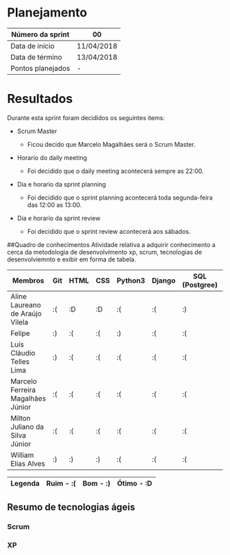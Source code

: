 # Planejamento

|Número da sprint 	| 00|
|---------|-|
|Data de início 	| 11/04/2018|
|Data de término 	| 13/04/2018|
|Pontos planejados 	| -|

# Resultados

Durante esta sprint foram decididos os seguintes items:

- Scrum Master
    - Ficou decido que Marcelo Magalhães será o Scrum Master.

- Horario do daily meeting
    - Foi decidido que o daily meeting acontecerá sempre as 22:00.

- Dia e horario da sprint planning
    - Foi decidido que o sprint planning acontecerá toda segunda-feira das 12:00 as 13:00.
- Dia e horario da sprint review
    - Foi decidido que o sprint review acontecerá aos sábados.

##Quadro de conhecimentos
Atividade relativa a adquirir conhecimento a cerca da metodologia de desenvolvimento xp, scrum, tecnologias de desenvolviemnto e exibir em forma de tabela.


Membros | Git | HTML | CSS | Python3 | Django | SQL (Postgree) | Bootstrap 
------- | --- | ---- | --- | -------- | ------ | -------------- | --------- 
Aline Laureano de Araújo Vilela   | :( | :D | :D | :( | :( | :) | :( 
Felipe  | :) | :(  | :( | :) | :( | :( | :( 
Luís Cláudio Telles Lima | :) | :(  | :(  | :( | :( | :( | :( 
 Marcelo Ferreira Magalhães Júnior | :(  | :(  | :(  | :(  | :( | :( | :( 
Milton Juliano da Silva Júnior | :(  | :(  | :(  | :(  | :( | :( | :( 
William Elias Alves | :) | :) | :) | :(  | :( | :( | :( 
 
Legenda | Ruim - :( | Bom - :) | Ótimo - :D
------- | ------- | ------- | ------- | 

## Resumo de tecnologias ágeis

### Scrum
### XP
